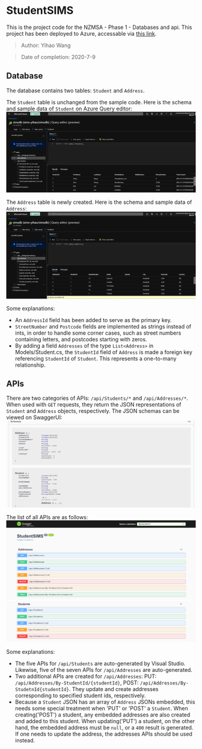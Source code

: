 # StudentSIMS
This is the project code for the NZMSA - Phase 1 - Databases and api.
This project has been deployed to Azure, accessable via [this link](https://yihao-studentsims.azurewebsites.net/).

> Author: Yihao Wang

> Date of completion: 2020-7-9

## Database

The database contains two tables: `Student` and `Address`.

The `Student` table is unchanged from the sample code. Here is the schema and sample data of `Student` on Azure Query editor:
![Screen shot of Student table](./ScreenShots/Student.png)

The `Address` table is newly created. Here is the schema and sample data of `Address`:
![Screen shot of Address table](./ScreenShots/Address.png)

Some explanations:
- An `AddressId` field has been added to serve as the primary key.
- `StreetNumber` and `Postcode` fields are implemented as strings instead of ints, in order to handle some corner cases, such as street numbers containing letters, and postcodes starting with zeros.
- By adding a field `Addresses` of the type `List<Address>` in Models/Student.cs, the `StudentId` field of `Address` is made a foreign key referencing `StudentId` of `Student`. This represents a one-to-many relationship.

## APIs

There are two categories of APIs: `/api/Students/*` and `/api/Addresses/*`. When used with `GET` requests, they return the JSON representations of `Student` and `Address` objects, respectively.
The JSON schemas can be viewed on SwaggerUI:
![Screen shot of JSON schemas](./ScreenShots/Schemas.png)

The list of all APIs are as follows:
![Screen shot of addresses endpoints](./ScreenShots/AddressesEndpoints.png)
![Screen shot of students endpoints](./ScreenShots/StudentsEndpoints.png)

Some explanations:
- The five APIs for `/api/Students` are auto-generated by Visual Studio. Likewise, five of the seven APIs for `/api/Addresses` are auto-generated.
- Two additional APIs are created for `/api/Addresses`: PUT: `/api/Addresses/By-StudentId/{studentId}`, POST: `/api/Addresses/By-StudetnId{studentId}`. They update and create addresses corresponding to specified student ids, respectively.
- Because a `Student` JSON has an array of `Address` JSONs embedded, this needs some special treatment when 'PUT' or 'POST' a `Student`. When creating('POST') a student, any embedded addresses are also created and added to this student. When updating('PUT') a student, on the other hand, the embedded address must be `null`, or a `400` result is generated. If one needs to update the address, the addresses APIs should be used instead.
